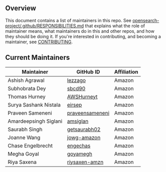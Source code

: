 ## Overview

This document contains a list of maintainers in this repo. See [opensearch-project/.github/RESPONSIBILITIES.md](https://github.com/opensearch-project/.github/blob/main/RESPONSIBILITIES.md#maintainer-responsibilities) that explains what the role of maintainer means, what maintainers do in this and other repos, and how they should be doing it. If you're interested in contributing, and becoming a maintainer, see [CONTRIBUTING](CONTRIBUTING.md).

## Current Maintainers

| Maintainer            | GitHub ID                                             | Affiliation |
|-----------------------|-------------------------------------------------------| ----------- |
| Ashish Agrawal        | [lezzago](https://github.com/lezzago)                 | Amazon      |
| Subhobrata Dey        | [sbcd90](https://github.com/sbcd90)                   | Amazon      |
| Thomas Hurney         | [AWSHurneyt](https://github.com/AWSHurneyt)           | Amazon      |
| Surya Sashank Nistala | [eirsep](https://github.com/eirsep)                   | Amazon      |
| Praveen Sameneni      | [praveensameneni](https://github.com/praveensameneni) | Amazon      |
| Amardeepsingh Siglani | [amsiglan](https://github.com/amsiglan)               | Amazon      |
| Saurabh Singh         | [getsaurabh02](https://github.com/getsaurabh02)       | Amazon      |
| Joanne Wang           | [jowg-amazon](https://github.com/jowg-amazon)         | Amazon      |
| Chase Engelbrecht     | [engechas](https://github.com/engechas)               | Amazon      |
| Megha Goyal           | [goyamegh](https://github.com/goyamegh)               | Amazon      |
| Riya Saxena           | [riysaxen-amzn](https://github.com/riysaxen-amzn)     | Amazon      |

